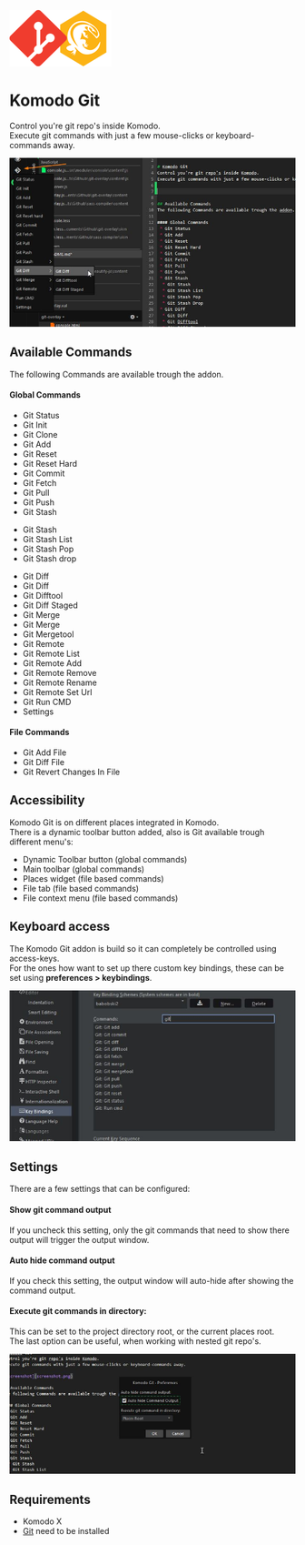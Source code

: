 ![logo](Komodo-Git.png)

# Komodo Git
Control you're git repo's inside Komodo.  
Execute git commands with just a few mouse-clicks or keyboard-commands away.

![screenshot](screenshot.jpg)

## Available Commands
The following Commands are available trough the addon.

#### Global Commands
- Git Status
- Git Init
- Git Clone
- Git Add
- Git Reset
- Git Reset Hard
- Git Commit
- Git Fetch
- Git Pull
- Git Push
- Git Stash
 * Git Stash
 * Git Stash List
 * Git Stash Pop
 * Git Stash drop
- Git Diff
 - Git Diff
 - Git Difftool
 - Git Diff Staged
- Git Merge
 - Git Merge
 - Git Mergetool
- Git Remote
 - Git Remote List
 - Git Remote Add
 - Git Remote Remove
 - Git Remote Rename
 - Git Remote Set Url
- Git Run CMD
- Settings
 
#### File Commands
- Git Add File
- Git Diff File
- Git Revert Changes In File
  

## Accessibility

Komodo Git is on different places integrated in Komodo.  
There is a dynamic toolbar button added, also is Git available trough different menu's:

 * Dynamic Toolbar button (global commands)
 * Main toolbar (global commands)
 * Places widget (file based commands)
 * File tab (file based commands)
 * File context menu (file based commands)

## Keyboard access
The Komodo Git addon is build so it can completely be controlled using access-keys.  
For the ones how want to set up there custom key bindings, these can be set using **preferences > keybindings**.

![Key-bindings](screenshot-key-bindings.jpg)

## Settings
There are a few settings that can be configured:

#### Show git command output
If you uncheck this setting, only the git commands that need to show there output will trigger the output window.

#### Auto hide command output
If you check this setting, the output window will auto-hide after showing the command output.

#### Execute git commands in directory:
This can be set to the project directory root, or the current places root.  
The last option can be useful, when working with nested git repo's.

![settings](screenshot-settings.jpg)

## Requirements
 - Komodo X
 - [Git](https://git-scm.com/) need to be installed
